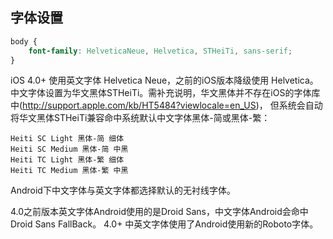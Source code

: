 ## 字体设置

```css
body {
    font-family: HelveticaNeue, Helvetica, STHeiTi, sans-serif;
}
```

iOS 4.0+ 使用英文字体 Helvetica Neue，之前的iOS版本降级使用 Helvetica。
中文字体设置为华文黑体STHeiTi。需补充说明，华文黑体并不存在iOS的字体库中(http://support.apple.com/kb/HT5484?viewlocale=en_US)，
但系统会自动将华文黑体STHeiTi兼容命中系统默认中文字体黑体-简或黑体-繁：

```
Heiti SC Light 黑体-简 细体
Heiti SC Medium 黑体-简 中黑
Heiti TC Light 黑体-繁 细体
Heiti TC Medium 黑体-繁 中黑
```

Android下中文字体与英文字体都选择默认的无衬线字体。

4.0之前版本英文字体Android使用的是Droid Sans，中文字体Android会命中Droid Sans FallBack。
4.0+ 中英文字体使用了Android使用新的Roboto字体。




